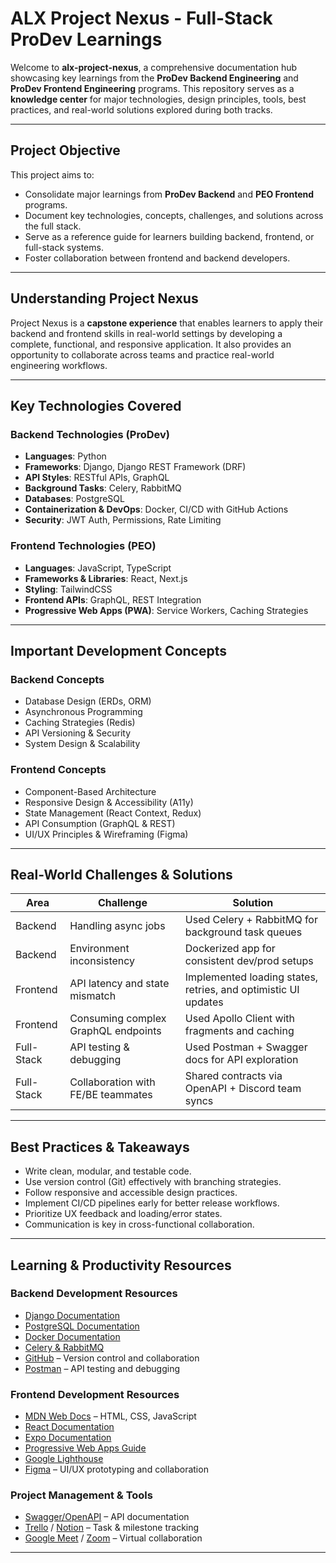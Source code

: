 # ALX Project Nexus - Full-Stack ProDev Learnings

Welcome to **alx-project-nexus**, a comprehensive documentation hub showcasing key learnings from the **ProDev Backend Engineering** and **ProDev Frontend Engineering** programs. This repository serves as a **knowledge center** for major technologies, design principles, tools, best practices, and real-world solutions explored during both tracks.

---

## Project Objective

This project aims to:

-  Consolidate major learnings from **ProDev Backend** and **PEO Frontend** programs.
-  Document key technologies, concepts, challenges, and solutions across the full stack.
-  Serve as a reference guide for learners building backend, frontend, or full-stack systems.
-  Foster collaboration between frontend and backend developers.

---

##  Understanding Project Nexus

Project Nexus is a **capstone experience** that enables learners to apply their backend and frontend skills in real-world settings by developing a complete, functional, and responsive application. It also provides an opportunity to collaborate across teams and practice real-world engineering workflows.

---

## Key Technologies Covered

### Backend Technologies (ProDev)
- **Languages**: Python
- **Frameworks**: Django, Django REST Framework (DRF)
- **API Styles**: RESTful APIs, GraphQL
- **Background Tasks**: Celery, RabbitMQ
- **Databases**: PostgreSQL
- **Containerization & DevOps**: Docker, CI/CD with GitHub Actions
- **Security**: JWT Auth, Permissions, Rate Limiting

### Frontend Technologies (PEO)
- **Languages**: JavaScript, TypeScript
- **Frameworks & Libraries**: React, Next.js
- **Styling**: TailwindCSS
- **Frontend APIs**: GraphQL, REST Integration
- **Progressive Web Apps (PWA)**: Service Workers, Caching Strategies

---

## Important Development Concepts

### Backend Concepts
- Database Design (ERDs, ORM)
- Asynchronous Programming
- Caching Strategies (Redis)
- API Versioning & Security
- System Design & Scalability

### Frontend Concepts
- Component-Based Architecture
- Responsive Design & Accessibility (A11y)
- State Management (React Context, Redux)
- API Consumption (GraphQL & REST)
- UI/UX Principles & Wireframing (Figma)

---

## Real-World Challenges & Solutions

| Area       | Challenge                                | Solution                                                                 |
|------------|------------------------------------------|--------------------------------------------------------------------------|
| Backend    | Handling async jobs                      | Used Celery + RabbitMQ for background task queues                        |
| Backend    | Environment inconsistency                 | Dockerized app for consistent dev/prod setups                            |
| Frontend   | API latency and state mismatch           | Implemented loading states, retries, and optimistic UI updates           |
| Frontend   | Consuming complex GraphQL endpoints      | Used Apollo Client with fragments and caching                           |
| Full-Stack | API testing & debugging                   | Used Postman + Swagger docs for API exploration                          |
| Full-Stack | Collaboration with FE/BE teammates       | Shared contracts via OpenAPI + Discord team syncs                        |

---

## Best Practices & Takeaways

-  Write clean, modular, and testable code.
-  Use version control (Git) effectively with branching strategies.
-  Follow responsive and accessible design practices.
-  Implement CI/CD pipelines early for better release workflows.
-  Prioritize UX feedback and loading/error states.
-  Communication is key in cross-functional collaboration.

---

## Learning & Productivity Resources

### Backend Development Resources
- [Django Documentation](https://docs.djangoproject.com/)
- [PostgreSQL Documentation](https://www.postgresql.org/docs/)
- [Docker Documentation](https://docs.docker.com/)
- [Celery & RabbitMQ](https://docs.celeryq.dev/)
- [GitHub](https://github.com/) – Version control and collaboration
- [Postman](https://www.postman.com/) – API testing and debugging

### Frontend Development Resources
- [MDN Web Docs](https://developer.mozilla.org/) – HTML, CSS, JavaScript
- [React Documentation](https://reactjs.org/docs/)
- [Expo Documentation](https://docs.expo.dev/)
- [Progressive Web Apps Guide](https://web.dev/progressive-web-apps/)
- [Google Lighthouse](https://developers.google.com/web/tools/lighthouse/)
- [Figma](https://figma.com/) – UI/UX prototyping and collaboration

### Project Management & Tools
- [Swagger/OpenAPI](https://swagger.io/specification/) – API documentation
- [Trello](https://trello.com/) / [Notion](https://www.notion.so/) – Task & milestone tracking
- [Google Meet](https://meet.google.com/) / [Zoom](https://zoom.us/) – Virtual collaboration

---

